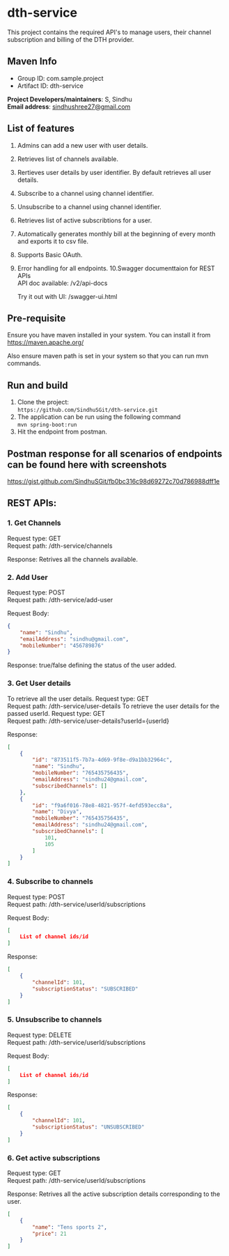 # dth-service
This project contains the required API's to manage users, their channel subscription and billing of the DTH provider. 

## Maven Info ##
* Group ID: com.sample.project
* Artifact ID: dth-service

**Project Developers/maintainers**: S, Sindhu\
**Email address**: sindhushree27@gmail.com

## List of features ##
1. Admins can add a new user with user details.
2. Retrieves list of channels available.
3. Rertieves user details by user identifier. By default retrieves all user details.
4. Subscribe to a channel using channel identifier.
5. Unsubscribe to a channel using channel identifier.
6. Retrieves list of active subscribtions for a user.
7. Automatically generates monthly bill at the beginning of every month and exports it to csv file.
8. Supports Basic OAuth.
9. Error handling for all endpoints.
10.Swagger documenttaion for REST APIs\
    API doc available: /v2/api-docs
    
    Try it out with UI: /swagger-ui.html

## Pre-requisite ##
Ensure you have maven installed in your system. You can install it from https://maven.apache.org/

Also ensure maven path is set in your system so that you can run mvn commands.

## Run and build ##
1. Clone the project:\
    `https://github.com/SindhuSGit/dth-service.git`
2. The application can be run using the following command\
    `mvn spring-boot:run`
3. Hit the endpoint from postman.

## Postman response for all scenarios of endpoints can be found here with screenshots
https://gist.github.com/SindhuSGit/fb0bc316c98d69272c70d786988dff1e

## REST APIs: ##

### 1. Get Channels ###
Request type: GET\
Request path: /dth-service/channels

Response: Retrives all the channels available.


### 2. Add User ###
Request type: POST\
Request path: /dth-service/add-user

Request Body:
```json
{
    "name": "Sindhu",
    "emailAddress": "sindhu@gmail.com",
    "mobileNumber": "456789876"
}
```
Response: true/false defining the status of the user added.


### 3. Get User details ###
To retrieve all the user details.
Request type: GET\
Request path: /dth-service/user-details
To retrieve the user details for the passed userId.
Request type: GET\
Request path: /dth-service/user-details?userId={userId}


Response:
```json
[
    {
        "id": "873511f5-7b7a-4d69-9f8e-d9a1bb32964c",
        "name": "Sindhu",
        "mobileNumber": "765435756435",
        "emailAddress": "sindhu24@gmail.com",
        "subscribedChannels": []
    },
    {
        "id": "f9a6f016-78e8-4821-957f-4efd593ecc8a",
        "name": "Divya",
        "mobileNumber": "765435756435",
        "emailAddress": "sindhu24@gmail.com",
        "subscribedChannels": [
            101,
            105
        ]
    }
]
```


### 4. Subscribe to channels ###
Request type: POST\
Request path: /dth-service/userId/subscriptions

Request Body:
```json
[
    List of channel ids/id
]
```
Response: 
```json
[
    {
        "channelId": 101,
        "subscriptionStatus": "SUBSCRIBED"
    }
]
```

### 5. Unsubscribe to channels ###
Request type: DELETE\
Request path: /dth-service/userId/subscriptions

Request Body:
```json
[
    List of channel ids/id
]
```
Response: 
```json
[
    {
        "channelId": 101,
        "subscriptionStatus": "UNSUBSCRIBED"
    }
]
```

### 6. Get active subscriptions ###
Request type: GET\
Request path: /dth-service/userId/subscriptions

Response: Retrives all the active subscription details corresponding to the user.
```json
[
    {
        "name": "Tens sports 2",
        "price": 21
    }
]
```
